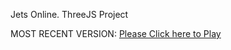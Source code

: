 Jets Online. ThreeJS Project

MOST RECENT VERSION: [Please Click here to Play](https://rawcdn.githack.com/alperenbutun/jets-online/2f589f1/index.html)
